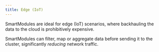 ```yaml
---
title: Edge (IoT)
---
```


SmartModules are ideal for edge (IoT) scenarios, where backhauling the data to the cloud is prohibitively expensive.

SmartModules can filter, map or aggregate data before sending it to the cluster, significantly _reducing_ network traffic.

